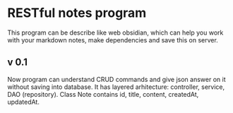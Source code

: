 # RESTful notes program
This program can be describe like web obsidian, which can help you work with your markdown notes, make dependencies and save this on server.

## v 0.1
Now program can understand CRUD commands and give json answer on it without saving into database. It has layered arhitecture: controller, service, DAO (repository). Class Note contains id, title, content, createdAt, updatedAt.
